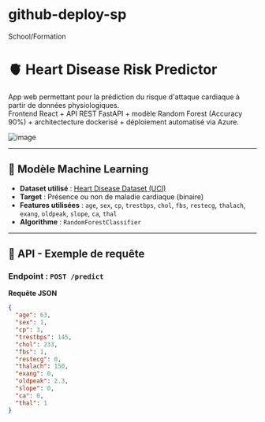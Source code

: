 # github-deploy-sp
School/Formation

# 🫀 Heart Disease Risk Predictor

App web permettant pour la prédiction du risque d'attaque cardiaque à partir de données physiologiques.  
Frontend React + API REST FastAPI + modèle Random Forest (Accuracy 90%) + architectecture dockerisé + déploiement automatisé via Azure.

![image](https://github.com/user-attachments/assets/0d102294-4f76-4b19-b444-337449574dd1)


---

## 🧠 Modèle Machine Learning

- **Dataset utilisé** : [Heart Disease Dataset (UCI)](https://archive.ics.uci.edu/ml/datasets/heart+Disease)
- **Target** : Présence ou non de maladie cardiaque (binaire)
- **Features utilisées** : `age`, `sex`, `cp`, `trestbps`, `chol`, `fbs`, `restecg`, `thalach`, `exang`, `oldpeak`, `slope`, `ca`, `thal`
- **Algorithme** : `RandomForestClassifier`

---

## 🧪 API - Exemple de requête

### Endpoint : `POST /predict`

**Requête JSON**
```json
{
  "age": 63,
  "sex": 1,
  "cp": 3,
  "trestbps": 145,
  "chol": 233,
  "fbs": 1,
  "restecg": 0,
  "thalach": 150,
  "exang": 0,
  "oldpeak": 2.3,
  "slope": 0,
  "ca": 0,
  "thal": 1
}
